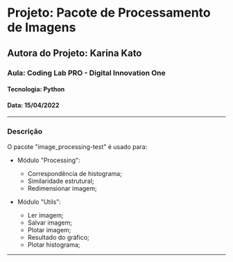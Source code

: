 # Projeto: Pacote de Processamento de Imagens
## Autora do Projeto: Karina Kato
### Aula: Coding Lab PRO - Digital Innovation One

#### Tecnologia: Python
#### Data: 15/04/2022
-----------------------------------------
### Descrição
O pacote "image_processing-test" é usado para:

- Módulo "Processing":
  - Correspondência de histograma;
  - Similaridade estrutural;
  - Redimensionar imagem;

- Módulo "Utils":
  - Ler imagem;
  - Salvar imagem;
  - Plotar imagem;
  - Resultado do gráfico;
  - Plotar histograma;
---------------------------------------------

